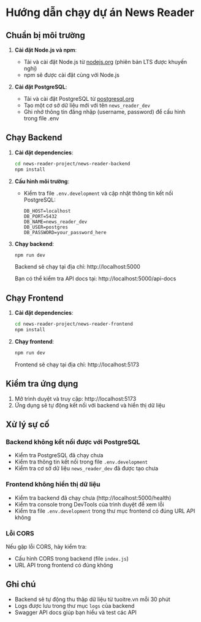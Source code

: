 # Hướng dẫn chạy dự án News Reader

## Chuẩn bị môi trường

1. **Cài đặt Node.js và npm**:
   - Tải và cài đặt Node.js từ [nodejs.org](https://nodejs.org/) (phiên bản LTS được khuyến nghị)
   - npm sẽ được cài đặt cùng với Node.js

2. **Cài đặt PostgreSQL**:
   - Tải và cài đặt PostgreSQL từ [postgresql.org](https://www.postgresql.org/download/)
   - Tạo một cơ sở dữ liệu mới với tên `news_reader_dev`
   - Ghi nhớ thông tin đăng nhập (username, password) để cấu hình trong file .env

## Chạy Backend

1. **Cài đặt dependencies**:
   ```bash
   cd news-reader-project/news-reader-backend
   npm install
   ```

2. **Cấu hình môi trường**:
   - Kiểm tra file `.env.development` và cập nhật thông tin kết nối PostgreSQL:
     ```
     DB_HOST=localhost
     DB_PORT=5432
     DB_NAME=news_reader_dev
     DB_USER=postgres
     DB_PASSWORD=your_password_here
     ```

3. **Chạy backend**:
   ```bash
   npm run dev
   ```
   
   Backend sẽ chạy tại địa chỉ: http://localhost:5000
   
   Bạn có thể kiểm tra API docs tại: http://localhost:5000/api-docs

## Chạy Frontend

1. **Cài đặt dependencies**:
   ```bash
   cd news-reader-project/news-reader-frontend
   npm install
   ```

2. **Chạy frontend**:
   ```bash
   npm run dev
   ```
   
   Frontend sẽ chạy tại địa chỉ: http://localhost:5173

## Kiểm tra ứng dụng

1. Mở trình duyệt và truy cập: http://localhost:5173
2. Ứng dụng sẽ tự động kết nối với backend và hiển thị dữ liệu

## Xử lý sự cố

### Backend không kết nối được với PostgreSQL

- Kiểm tra PostgreSQL đã chạy chưa
- Kiểm tra thông tin kết nối trong file `.env.development`
- Kiểm tra cơ sở dữ liệu `news_reader_dev` đã được tạo chưa

### Frontend không hiển thị dữ liệu

- Kiểm tra backend đã chạy chưa (http://localhost:5000/health)
- Kiểm tra console trong DevTools của trình duyệt để xem lỗi
- Kiểm tra file `.env.development` trong thư mục frontend có đúng URL API không

### Lỗi CORS

Nếu gặp lỗi CORS, hãy kiểm tra:
- Cấu hình CORS trong backend (file `index.js`)
- URL API trong frontend có đúng không

## Ghi chú

- Backend sẽ tự động thu thập dữ liệu từ tuoitre.vn mỗi 30 phút
- Logs được lưu trong thư mục `logs` của backend
- Swagger API docs giúp bạn hiểu và test các API
